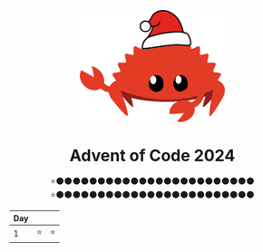 <div align="center">
<p align="center">
    <p align="center">
        <img src="assets/Ferris.svg" alt="Ferris" width="256">
    </p>
    
# Advent of Code 2024
⭐🌑🌑🌑🌑🌑🌑🌑🌑🌑🌑🌑🌑🌑🌑🌑🌑🌑🌑🌑🌑🌑🌑🌑🌑<br>
⭐🌑🌑🌑🌑🌑🌑🌑🌑🌑🌑🌑🌑🌑🌑🌑🌑🌑🌑🌑🌑🌑🌑🌑🌑<br>

|Day| ||
|---|---|---|
|1 |⭐|⭐|



</div>